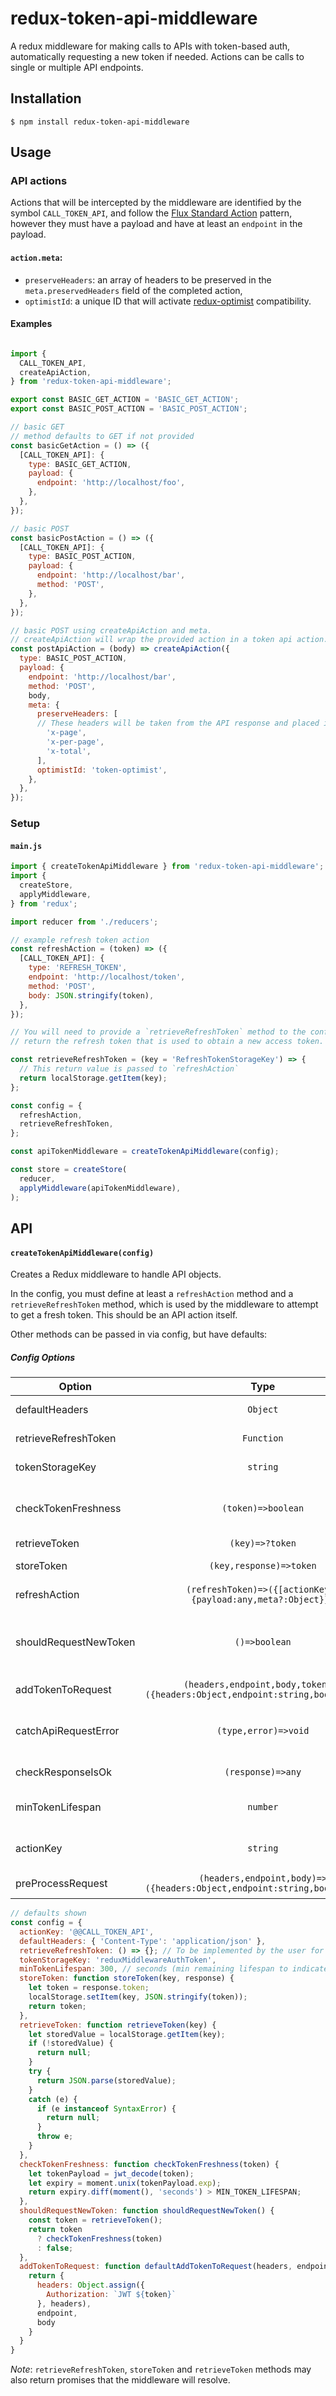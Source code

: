 # redux-token-api-middleware

A redux middleware for making calls to APIs with token-based auth, automatically
requesting a new token if needed. Actions can be calls to single or multiple API
endpoints.

## Installation

	$ npm install redux-token-api-middleware

## Usage

### API actions

Actions that will be intercepted by the middleware are identified by the symbol
`CALL_TOKEN_API`, and follow the [Flux Standard Action](https://github.com/acdlite/flux-standard-action) pattern, however they must have a payload and have at least an `endpoint` in the payload.

#### `action.meta`:
  - `preserveHeaders`: an array of headers to be preserved in the `meta.preservedHeaders` field of the completed action,
  - `optimistId`: a unique ID that will activate [redux-optimist](https://github.com/ForbesLindesay/redux-optimist) compatibility.

#### Examples

```javascript

import {
  CALL_TOKEN_API,
  createApiAction,
} from 'redux-token-api-middleware';

export const BASIC_GET_ACTION = 'BASIC_GET_ACTION';
export const BASIC_POST_ACTION = 'BASIC_POST_ACTION';

// basic GET
// method defaults to GET if not provided
const basicGetAction = () => ({
  [CALL_TOKEN_API]: {
    type: BASIC_GET_ACTION,
    payload: {
      endpoint: 'http://localhost/foo',
    },
  },
});

// basic POST
const basicPostAction = () => ({
  [CALL_TOKEN_API]: {
    type: BASIC_POST_ACTION,
    payload: {
      endpoint: 'http://localhost/bar',
      method: 'POST',
    },
  },
});

// basic POST using createApiAction and meta.
// createApiAction will wrap the provided action in a token api action.
const postApiAction = (body) => createApiAction({
  type: BASIC_POST_ACTION,
  payload: {
    endpoint: 'http://localhost/bar',
    method: 'POST',
    body,
    meta: {
      preserveHeaders: [
      // These headers will be taken from the API response and placed in meta.preservedHeaders.
        'x-page', 
        'x-per-page',
        'x-total',
      ],
      optimistId: 'token-optimist',
    },
  },
});

```

### Setup

#### `main.js`

```javascript
import { createTokenApiMiddleware } from 'redux-token-api-middleware';
import {
  createStore,
  applyMiddleware,
} from 'redux';

import reducer from './reducers';

// example refresh token action
const refreshAction = (token) => ({
  [CALL_TOKEN_API]: {
    type: 'REFRESH_TOKEN',
    endpoint: 'http://localhost/token',
    method: 'POST',
    body: JSON.stringify(token),
  },
});

// You will need to provide a `retrieveRefreshToken` method to the config that will
// return the refresh token that is used to obtain a new access token.

const retrieveRefreshToken = (key = 'RefreshTokenStorageKey') => {
  // This return value is passed to `refreshAction`
  return localStorage.getItem(key);
};

const config = {
  refreshAction,
  retrieveRefreshToken,
};

const apiTokenMiddleware = createTokenApiMiddleware(config);

const store = createStore(
  reducer,
  applyMiddleware(apiTokenMiddleware),
);

```

## API

#### `createTokenApiMiddleware(config)`

Creates a Redux middleware to handle API objects.

In the config, you must define at least a `refreshAction` method and a `retrieveRefreshToken`
method, which is used by the middleware to attempt to get a fresh token. This should be an API
action itself.

Other methods can be passed in via config, but have defaults:


##### Config Options

| Option                |                                      Type                                       | Description                                                                             |
| --------------------- | :-----------------------------------------------------------------------------: | :-------------------------------------------------------------------------------------- |
| defaultHeaders        |                                    `Object`                                     | The headers to apply to each request.                                                   |
| retrieveRefreshToken  |                                   `Function`                                    | Retrieves the refresh token.                                                            |
| tokenStorageKey       |                                    `string`                                     | The key that the token will be stored under.                                            |
| checkTokenFreshness   |                               `(token)=>boolean`                                | Used by the default `shouldRequestNewToken`. Return `true` to trigger a token refresh.  |
| retrieveToken         |                                 `(key)=>?token`                                 | Retrieves the token.                                                                    |
| storeToken            |                             `(key,response)=>token`                             | Replaces the default class method.                                                      |
| refreshAction         |          `(refreshToken)=>({[actionKey]:{payload:any,meta?:Object}})`           | API action fired when refreshing the token.            |
| shouldRequestNewToken |                                  `()=>boolean`                                  | Determines when to refresh token. (`checkTokenFreshness` will not be used if provided.) |
| addTokenToRequest     | `(headers,endpoint,body,token)=>({headers:Object,endpoint:string,body:Object})` | Adds token to the request.                                                              |
| catchApiRequestError  |                              `(type,error)=>void`                               | Additional error handler to be fired after `FAILED` action is dispatched.               |
| checkResponseIsOk     |                                `(response)=>any`                                | Checks and returns an `ok` response.                                                    |
| minTokenLifespan      |                                    `number`                                     | Time in seconds until a new token should be requested.                                  |
| actionKey             |                                    `string`                                     | The action key the middleware will intercept.                                           |
| preProcessRequest     |    `(headers,endpoint,body)=>({headers:Object,endpoint:string,body:Object})`    | Additional request handler.                                                             |

```javascript
// defaults shown
const config = {
  actionKey: '@@CALL_TOKEN_API',
  defaultHeaders: { 'Content-Type': 'application/json' },
  retrieveRefreshToken: () => {}; // To be implemented by the user for refreshing tokens.
  tokenStorageKey: 'reduxMiddlewareAuthToken',
  minTokenLifespan: 300, // seconds (min remaining lifespan to indicate new token should be requested)
  storeToken: function storeToken(key, response) {
    let token = response.token;
    localStorage.setItem(key, JSON.stringify(token));
    return token;
  },
  retrieveToken: function retrieveToken(key) {
    let storedValue = localStorage.getItem(key);
    if (!storedValue) {
      return null;
    }
    try {
      return JSON.parse(storedValue);
    }
    catch (e) {
      if (e instanceof SyntaxError) {
        return null;
      }
      throw e;
    }
  },
  checkTokenFreshness: function checkTokenFreshness(token) {
    let tokenPayload = jwt_decode(token);
    let expiry = moment.unix(tokenPayload.exp);
    return expiry.diff(moment(), 'seconds') > MIN_TOKEN_LIFESPAN;
  },
  shouldRequestNewToken: function shouldRequestNewToken() {
    const token = retrieveToken();
    return token
      ? checkTokenFreshness(token)
      : false;
  },
  addTokenToRequest: function defaultAddTokenToRequest(headers, endpoint, body, token) {
    return {
      headers: Object.assign({
        Authorization: `JWT ${token}`
      }, headers),
      endpoint,
      body
    }
  }
}
```

_Note_: `retrieveRefreshToken`, `storeToken` and `retrieveToken` methods may also return
promises that the middleware will resolve.
